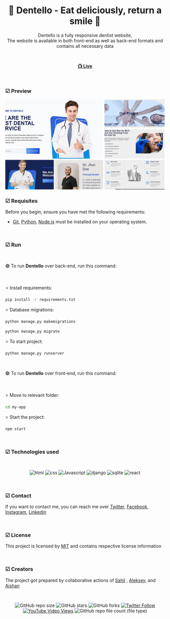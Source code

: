 <div align="center">

  <h1 align="center">🦷 Dentello - Eat deliciously, return a smile 🦷</h1>

  Dentello is a fully responsive dentist website, <br /> The website is available in both front-end as well as back-end formats and contains all necessary data

<br>

  <a href="https://dentello.vercel.app/"><strong> 📺 Live</strong></a> 

</div>

<br />

### ☑ Preview

![dentello](./desktop_file/desktop_image.jpg "dentello")

### ☑ Requisites

Before you begin, ensure you have met the following requirements:

* [Git](https://git-scm.com/downloads "Download Git"), [Python](https://www.python.org/downloads/ "Download python"), [Node.js](https://nodejs.org/en "Download Node.js") must be installed on your operating system.

<br>

### ☑ Run 

<br>

🟢 To run **Dentello** over back-end, run this command:

<br>

⭐ Install requirements:

```bash
pip install -r requirements.txt
```

⭐ Database migrations:

```bash
python manage.py makemigrations
```
```bash
python manage.py migrate
```

⭐ To start project:

```bash
python manage.py runserver
```

<br>

🟢 To run **Dentello** over front-end, run this command:

<br>

⭐ Move to relevant folder:

```bash
cd my-app
```

⭐ Start the project:

```bash
npm start
```

<br>


### ☑ Technologies used

<br>

<div align="center">

![html](https://img.shields.io/badge/html-yellow?logo=html5)
![css](https://img.shields.io/badge/css-blue?logo=css3)
![Javascript](https://img.shields.io/badge/JavaScript-darkgreen?logo=javascript)
![django](https://img.shields.io/badge/django-green?logo=django)
![sqlite](https://img.shields.io/badge/SQLite3-blue?logo=sqlite)
![react](https://img.shields.io/badge/react-black?logo=react)


</div>

<br>

### ☑ Contact

If you want to contact me, you can reach me over [Twitter](https://www.twitter.com/sahil_salahli), [Facebook](https://www.facebook.com/S.Salahli), [Instagram](https://instagram.com/salahli.sahil), [Linkedin](https://www.linkedin.com/in/salahlisahil)

<br>

### ☑ License

This project is licensed by [MIT](https://choosealicense.com/licenses/mit/) and contains respective license information


<br>

### ☑ Creators

The project got prepared by collaborative actions of [Sahil](https://github.com/salahlisahil) , [Aleksey](https://github.com/alexop89056), and [Aishan](https://github.com/ayshenm)

<br>

<div align="center">
  
  ![GitHub repo size](https://img.shields.io/github/repo-size/salahlisahil/dentello)
  ![GitHub stars](https://img.shields.io/github/stars/salahlisahil/dentello?style=social)
  ![GitHub forks](https://img.shields.io/github/forks/salahlisahil/dentello?style=social)
[![Twitter Follow](https://img.shields.io/twitter/follow/salahlisahil_?style=social)](https://twitter.com/sahil_salahli)
  [![YouTube Video Views](https://img.shields.io/youtube/views/xwXGdpRuSiQ?style=social)](https://youtube.com)
  ![GitHub repo file count (file type)](https://img.shields.io/github/directory-file-count/salahlisahil/dentello)


</div>

